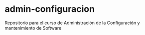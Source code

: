 # admin-configuracion
Repositorio para el curso de Administración de la Configuración y mantenimiento de Software
